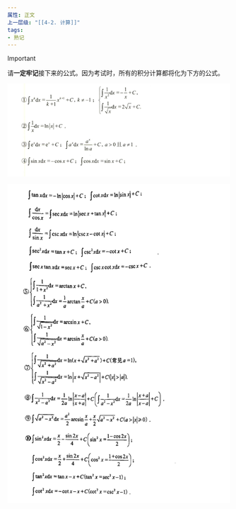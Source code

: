 ```yaml
---
属性: 正文
上一层级: "[[4-2. 计算]]"
tags:
- 熟记
---
```


> [!important]
>  
> 请**一定牢记**接下来的公式。因为考试时，所有的积分计算都将化为下方的公式。

![formula1](assets/basic_int_1.png)

![formula2](assets/basic_int_2.png)

